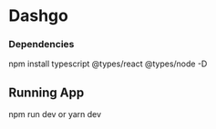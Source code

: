 # Dashgo

### Dependencies
npm install typescript @types/react @types/node -D

## Running App
npm run dev
or
yarn dev